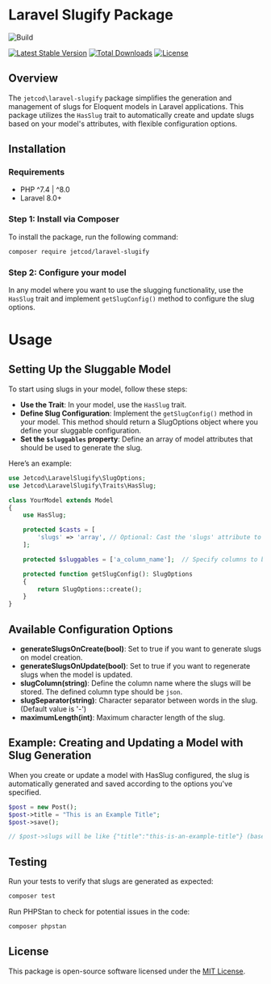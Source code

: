 # Laravel Slugify Package

![Build](https://img.shields.io/github/actions/workflow/status/jetcod/laravel-slugify/tests.yml?style=for-the-badge)


[![Latest Stable Version](https://img.shields.io/packagist/v/jetcod/laravel-slugify?label=Latest%20Stable%20Version)](https://packagist.org/packages/jetcod/laravel-slugify)
[![Total Downloads](https://img.shields.io/packagist/dt/jetcod/laravel-slugify?label=Total%20Downloads)](https://packagist.org/packages/jetcod/laravel-slugify)
[![License](https://img.shields.io/github/license/jetcod/laravel-slugify?label=License)](https://github.com/jetcod/laravel-slugify/blob/main/LICENSE)

## Overview

The `jetcod\laravel-slugify` package simplifies the generation and management of slugs for Eloquent models in Laravel applications. This package utilizes the `HasSlug` trait to automatically create and update slugs based on your model's attributes, with flexible configuration options.

## Installation

### Requirements

- PHP ^7.4 | ^8.0
- Laravel 8.0+

### Step 1: Install via Composer

To install the package, run the following command:

```bash
composer require jetcod/laravel-slugify
```

### Step 2: Configure your model

In any model where you want to use the slugging functionality, use the `HasSlug` trait and implement `getSlugConfig()` method to configure the slug options.


# Usage

## Setting Up the Sluggable Model

To start using slugs in your model, follow these steps:

- **Use the Trait**: In your model, use the `HasSlug` trait.
- **Define Slug Configuration**: Implement the `getSlugConfig()` method in your model. This method should return a SlugOptions object where you define your sluggable configuration.
- **Set the `$sluggables` property**: Define an array of model attributes that should be used to generate the slug.

Here’s an example:

```php
use Jetcod\LaravelSlugify\SlugOptions;
use Jetcod\LaravelSlugify\Traits\HasSlug;

class YourModel extends Model
{
    use HasSlug;

    protected $casts = [
        'slugs' => 'array', // Optional: Cast the 'slugs' attribute to an array
    ];

    protected $sluggables = ['a_column_name'];  // Specify columns to be sluggified

    protected function getSlugConfig(): SlugOptions
    {
        return SlugOptions::create();
    }
}
```

## Available Configuration Options

- **generateSlugsOnCreate(bool)**: Set to true if you want to generate slugs on model creation.
- **generateSlugsOnUpdate(bool)**: Set to true if you want to regenerate slugs when the model is updated.
- **slugColumn(string)**: Define the column name where the slugs will be stored. The defined column type should be `json`.
- **slugSeparator(string)**: Character separator between words in the slug. (Default value is '-')
- **maximumLength(int)**: Maximum character length of the slug.

## **Example**: Creating and Updating a Model with Slug Generation

When you create or update a model with HasSlug configured, the slug is automatically generated and saved according to the options you've specified.

```php
$post = new Post();
$post->title = "This is an Example Title";
$post->save();

// $post->slugs will be like {"title":"this-is-an-example-title"} (based on the configured options)
```

## Testing

Run your tests to verify that slugs are generated as expected:

```bash
composer test
```

Run PHPStan to check for potential issues in the code:

```bash
composer phpstan
```

## License

This package is open-source software licensed under the [MIT License](LICENSE).

